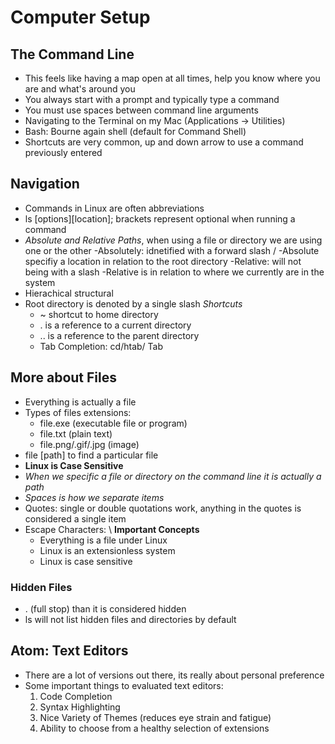 # Computer Setup
## The Command Line
- This feels like having a map open at all times, help you know where you are and what's around you
- You always start with a prompt and typically type a command
- You must use spaces between command line arguments
- Navigating to the Terminal on my Mac (Applications -> Utilities)
- Bash: Bourne again shell (default for Command Shell)
- Shortcuts are very common, up and down arrow to use a command previously entered

## Navigation
- Commands in Linux are often abbreviations
- ls [options][location]; brackets represent optional when running a command
- *Absolute and Relative Paths*, when using a file or directory we are using one or the other
  -Absolutely: idnetified with a forward slash /
    -Absolute specifiy a location in relation to the root directory
  -Relative: will not being with a slash
    -Relative is in relation to where we currently are in the system
- Hierachical structural
- Root directory is denoted by a single slash
*Shortcuts*
  - ~ shortcut to home directory
  - . is a reference to a current directory
  - .. is a reference to the parent directory 
  - Tab Completion: cd/htab/<beginning of your username> Tab

## More about Files
- Everything is actually a file
- Types of files extensions:
  - file.exe (executable file or program)
  - file.txt (plain text)
  - file.png/.gif/.jpg (image)
- file [path] to find a particular file
- **Linux is Case Sensitive**
- *When we specific a file or directory on the command line it is actually a path*
- *Spaces is how we separate items*
- Quotes: single or double quotations work, anything in the quotes is considered a single item
- Escape Characters: \ 
**Important Concepts**
  - Everything is a file under Linux
  - Linux is an extensionless system
  - Linux is case sensitive
### Hidden Files
- . (full stop) than it is considered hidden
- ls will not list hidden files and directories by default

## Atom: Text Editors
- There are a lot of versions out there, its really about personal preference
- Some important things to evaluated text editors:
  1. Code Completion
  1. Syntax Highlighting
  1. Nice Variety of Themes (reduces eye strain and fatigue)
  1. Ability to choose from a healthy selection of extensions

